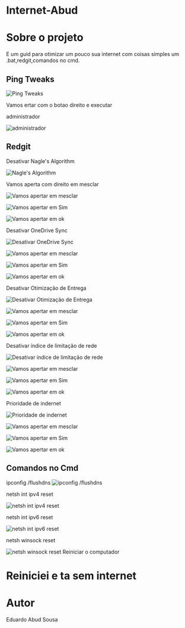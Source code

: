 # Internet-Abud

# Sobre o projeto
E um guid para otimizar um pouco sua internet com coisas simples um .bat,redgit,comandos no cmd.

## Ping Tweaks
![Ping Tweaks](https://github.com/esabud/Internet-Abud/blob/tesetg/assets/src/ping.png)

Vamos  ertar com o botao direito e executar

 administrador


![administrador](https://github.com/esabud/Internet-Abud/blob/tesetg/assets/src/vamos%20executar%20coo%20admnitrados.png)

## Redgit
 Desativar Nagle's Algorithm

![Nagle's Algorithm](https://github.com/esabud/Internet-Abud/blob/tesetg/assets/src/Desativar%20Nagle's%20Algorithm.png)

 Vamos aperta com direito em mesclar

![Vamos apertar em mesclar](https://github.com/esabud/Internet-Abud/blob/tesetg/assets/src/Vamaos%20aperta%20em%20mesclar.png)

![Vamos apertar em Sim](https://github.com/esabud/Internet-Abud/blob/tesetg/assets/src/Sim.png)

![Vamos apertar em ok](https://github.com/esabud/Internet-Abud/blob/tesetg/assets/src/e%20ok%20vamos%20fazer%20em%20todos.png)

Desativar OneDrive Sync

![Desativar OneDrive Sync](https://github.com/esabud/Internet-Abud/blob/tesetg/assets/src/Desativar%20OneDrive%20Sync.png)

![Vamos apertar em mesclar](https://github.com/esabud/Internet-Abud/blob/tesetg/assets/src/Vamaos%20aperta%20em%20mesclar.png)

![Vamos apertar em Sim](https://github.com/esabud/Internet-Abud/blob/tesetg/assets/src/Sim.png)

![Vamos apertar em ok](https://github.com/esabud/Internet-Abud/blob/tesetg/assets/src/e%20ok%20vamos%20fazer%20em%20todos.png)

Desativar Otimização de Entrega

![Desativar Otimização de Entrega](https://github.com/esabud/Internet-Abud/blob/tesetg/assets/src/Desativar%20Otimiza%C3%A7%C3%A3o%20de%20Entrega.png)

![Vamos apertar em mesclar](https://github.com/esabud/Internet-Abud/blob/tesetg/assets/src/Vamaos%20aperta%20em%20mesclar.png)

![Vamos apertar em Sim](https://github.com/esabud/Internet-Abud/blob/tesetg/assets/src/Sim.png)

![Vamos apertar em ok](https://github.com/esabud/Internet-Abud/blob/tesetg/assets/src/e%20ok%20vamos%20fazer%20em%20todos.png)

Desativar índice de limitação de rede

![Desativar índice de limitação de rede](https://github.com/esabud/Internet-Abud/blob/tesetg/assets/src/Desativar%20%C3%ADndice%20de%20limita%C3%A7%C3%A3o%20de%20rede.png)

![Vamos apertar em mesclar](https://github.com/esabud/Internet-Abud/blob/tesetg/assets/src/Vamaos%20aperta%20em%20mesclar.png)

![Vamos apertar em Sim](https://github.com/esabud/Internet-Abud/blob/tesetg/assets/src/Sim.png)

![Vamos apertar em ok](https://github.com/esabud/Internet-Abud/blob/tesetg/assets/src/e%20ok%20vamos%20fazer%20em%20todos.png)

Prioridade de indernet

![Prioridade de indernet](https://github.com/esabud/Internet-Abud/blob/tesetg/assets/src/Prioridade%20de%20indernet.png)

![Vamos apertar em mesclar](https://github.com/esabud/Internet-Abud/blob/tesetg/assets/src/Vamaos%20aperta%20em%20mesclar.png)

![Vamos apertar em Sim](https://github.com/esabud/Internet-Abud/blob/tesetg/assets/src/Sim.png)

![Vamos apertar em ok](https://github.com/esabud/Internet-Abud/blob/tesetg/assets/src/e%20ok%20vamos%20fazer%20em%20todos.png)

## Comandos no Cmd

ipconfig /flushdns
![ipconfig /flushdns](https://github.com/esabud/Internet-Abud/blob/tesetg/assets/src/ipconfigflushdns.png)

netsh int ipv4 reset

![netsh int ipv4 reset](https://github.com/esabud/Internet-Abud/blob/tesetg/assets/src/netshintipv4reset.png)

netsh int ipv6 reset

![netsh int ipv6 reset](https://github.com/esabud/Internet-Abud/blob/tesetg/assets/src/netshintipv6reset.png)

netsh winsock reset

![netsh winsock reset](https://github.com/esabud/Internet-Abud/blob/tesetg/assets/src/netshwinsockreset.png)
Reiniciar o computador 
# Reiniciei e ta sem internet

# Autor

Eduardo Abud Sousa
